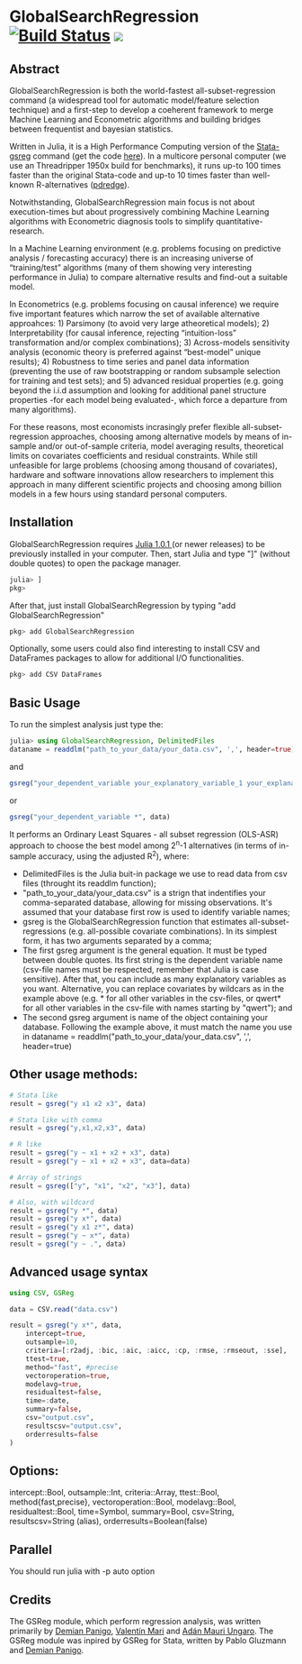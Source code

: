 # GlobalSearchRegression [![Build Status](https://travis-ci.org/ParallelGSReg/GlobalSearchRegression.jl.svg?branch=master)](https://travis-ci.org/ParallelGSReg/GlobalSearchRegression.jl) [![](https://img.shields.io/badge/docs-latest-blue.svg)](https://parallelgsreg.github.io/GlobalSearchRegression.jl/)

## Abstract
GlobalSearchRegression is both the world-fastest all-subset-regression command (a widespread tool for automatic model/feature selection technique) and a first-step to develop a coeherent framework to merge Machine Learning and Econometric algorithms and building bridges between frequentist and bayesian statistics. 

Written in Julia, it is a High Performance Computing version of the [Stata-gsreg](https://www.researchgate.net/profile/Pablo_Gluzmann/publication/264782750_Global_Search_Regression_A_New_Automatic_Model-selection_Technique_for_Cross-section_Time-series_and_Panel-data_Regressions/links/53eed18a0cf23733e812c10d/Global-Search-Regression-A-New-Automatic-Model-selection-Technique-for-Cross-section-Time-series-and-Panel-data-Regressions.pdf?origin=publication_detail) command (get the code [here](https://ideas.repec.org/c/boc/bocode/s457737.html)). In a multicore personal computer (we use an Threadripper 1950x build for benchmarks), it runs up-to 100 times faster than the original Stata-code and up-to 10 times faster than well-known R-alternatives ([pdredge](https://www.rdocumentation.org/packages/MuMIn/versions/1.42.1/topics/pdredge)).

Notwithstanding, GlobalSearchRegression main focus is not about execution-times but about progressively combining Machine Learning  algorithms with Econometric diagnosis tools to simplify quantitative-research.

In a Machine Learning environment (e.g. problems focusing on predictive analysis / forecasting accuracy) there is an increasing universe of “training/test” algorithms (many of them showing very interesting performance in Julia) to compare alternative results and find-out a suitable model. 

In Econometrics (e.g. problems focusing on causal inference) we require five important features which narrow the set of available alternative approahces: 1) Parsimony (to avoid very large atheoretical models); 2) Interpretability (for causal inference, rejecting “intuition-loss” transformation and/or complex combinations); 3) Across-models sensitivity analysis (economic theory is preferred against “best-model” unique results); 4) Robustness to time series and panel data information (preventing the use of raw bootstrapping or random subsample selection for training and test sets); and 5) advanced residual properties (e.g. going beyond the i.i.d assumption and looking for additional panel structure properties -for each model being evaluated-, which force a departure from many algorithms).

For these reasons, most economists incrasingly prefer flexible all-subset-regression approaches, choosing among alternative models by means of in-sample and/or out-of-sample criteria, model averaging results, theoretical limits on covariates coefficients and residual constraints. While still unfeasible for large problems (choosing among thousand of covariates), hardware and software innovations allow researchers to implement this approach in many different scientific projects and choosing among billion models in a few hours using standard personal computers.




## Installation
GlobalSearchRegression requires [Julia 1.0.1 ](https://julialang.org/downloads/platform.html) (or newer releases) to be previously installed in your computer. Then, start Julia and type "]" (without double quotes) to open the package manager.

```julia
julia> ]
pkg>
```
After that, just install GlobalSearchRegression by typing "add GlobalSearchRegression"

```julia
pkg> add GlobalSearchRegression
```
Optionally, some users could also find interesting to install CSV and DataFrames packages to allow for additional I/O functionalities.

```julia
pkg> add CSV DataFrames
```

## Basic Usage

To run the simplest analysis just type the:

```julia
julia> using GlobalSearchRegression, DelimitedFiles
dataname = readdlm("path_to_your_data/your_data.csv", ',', header=true)
```
and 

```julia
gsreg("your_dependent_variable your_explanatory_variable_1 your_explanatory_variable_2 your_explanatory_variable_3 your_explanatory_variable_4", dataname)
```
or
```julia
gsreg("your_dependent_variable *", data)
```
It performs an Ordinary Least Squares - all subset regression (OLS-ASR) approach to choose the best model among 2<sup>n</sup>-1 alternatives (in terms of in-sample accuracy, using the adjusted R<sup>2</sup>), where:
* DelimitedFiles is the Julia buit-in package we use to read data from csv files (throught its readdlm function);
* "path_to_your_data/your_data.csv" is a strign that indentifies your comma-separated database, allowing for missing observations. It's assumed that your database first row is used to identify variable names;
* gsreg is the GlobalSearchRegression function that estimates all-subset-regressions (e.g. all-possible covariate combinations). In its simplest form, it has two arguments separated by a comma;
* The first gsreg argument is the general equation. It must be typed between double quotes. Its first string is the dependent variable name (csv-file names must be respected, remember that Julia is case sensitive). After that, you can include as many explanatory variables as you want. Alternative, you can replace covariates by wildcars as in the example above (e.g. * for all other variables in the csv-files, or qwert* for all other variables in the csv-file with names starting by "qwert"); and
* The second gsreg argument is name of the object containing your database. Following the example above, it must match the name you use in dataname = readdlm("path_to_your_data/your_data.csv", ',', header=true)



## Other usage methods:

```julia
# Stata like
result = gsreg("y x1 x2 x3", data)

# Stata like with comma
result = gsreg("y,x1,x2,x3", data)

# R like
result = gsreg("y ~ x1 + x2 + x3", data)
result = gsreg("y ~ x1 + x2 + x3", data=data)

# Array of strings
result = gsreg(["y", "x1", "x2", "x3"], data)

# Also, with wildcard
result = gsreg("y *", data)
result = gsreg("y x*", data)
result = gsreg("y x1 z*", data)
result = gsreg("y ~ x*", data)
result = gsreg("y ~ .", data)
```
## Advanced usage syntax

```julia
using CSV, GSReg

data = CSV.read("data.csv")

result = gsreg("y x*", data,
    intercept=true,
    outsample=10,
    criteria=[:r2adj, :bic, :aic, :aicc, :cp, :rmse, :rmseout, :sse],
    ttest=true,
    method="fast", #precise
    vectoroperation=true,
    modelavg=true,
    residualtest=false,
    time=:date,
    summary=false,
    csv="output.csv",
    resultscsv="output.csv",
    orderresults=false
)
```

## Options:

intercept::Bool,
outsample::Int,
criteria::Array,
ttest::Bool,
method{fast,precise},
vectoroperation::Bool,
modelavg::Bool,
residualtest::Bool,
time=Symbol,
summary=Bool,
csv=String,
resultscsv=String (alias),
orderresults=Boolean(false)


## Parallel

You should run julia with -p auto option

 
## Credits

The GSReg module, which perform regression analysis, was written primarily by [Demian Panigo](https://github.com/dpanigo/), [Valentín Mari](https://github.com/vmari/) and [Adán Mauri Ungaro](https://github.com/adanmauri/). The GSReg module was inpired by GSReg for Stata, written by Pablo Gluzmann and [Demian Panigo](https://github.com/dpanigo/).
